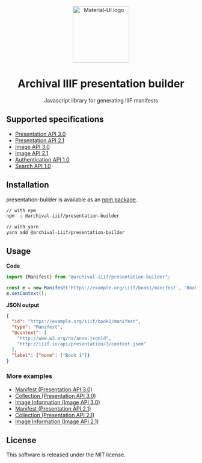 <p align="center">
  <a href="https://material-ui.com/" rel="noopener" target="_blank"><img width="150" src="https://archival-iiif.github.io/logos/iiif.png" alt="Material-UI logo"></a>
</p>

<h1 align="center">Archival IIIF presentation builder</h1>

<div align="center">Javascript library for generating IIIF manifests</div>


## Supported specifications

* [Presentation API 3.0](https://iiif.io/api/presentation/3.0/)
* [Presentation API 2.1](https://iiif.io/api/presentation/2.1/)
* [Image API 3.0](https://iiif.io/api/image/3.0/)
* [Image API 2.1](https://iiif.io/api/image/2.1/)
* [Authentication API 1.0](https://iiif.io/api/auth/1.0/)
* [Search API 1.0](https://iiif.io/api/search/1.0/)

## Installation

presentation-builder is available as an [npm package](https://www.npmjs.com/package/@archival-iiif/presentation-builder).

```sh
// with npm
npm -i @archival-iiif/presentation-builder

// with yarn
yarn add @archival-iiif/presentation-builder
```

## Usage

**Code**

```typescript
import {Manifest} from "@archival-iiif/presentation-builder";

const m = new Manifest('https://example.org/iiif/book1/manifest', 'Book 1');
m.setContext();
```

**JSON output**

```json
{
  "id": "https://example.org/iiif/book1/manifest", 
  "type": "Manifest",
  "@context": [
    "http://www.w3.org/ns/anno.jsonld",
    "http://iiif.io/api/presentation/3/context.json"
  ],
  "label": {"none": ["Book 1"]}
}
```

### More examples

* [Manifest (Presentation API 3.0)](https://github.com/archival-IIIF/presentation-builder/blob/master/doc/examples/manifest-v3.md)
* [Collection (Presentation API 3.0)](https://github.com/archival-IIIF/presentation-builder/blob/master/doc/examples/collection-v3.md)
* [Image Information (Image API 3.0)](https://github.com/archival-IIIF/presentation-builder/blob/master/doc/examples/image-v3.md)
* [Manifest (Presentation API 2.1)](https://github.com/archival-IIIF/presentation-builder/blob/master/doc/examples/manifest-v2.md)
* [Collection (Presentation API 2.1)](https://github.com/archival-IIIF/presentation-builder/blob/master/doc/examples/collection-v2.md)
* [Image Information (Image API 2.1)](https://github.com/archival-IIIF/presentation-builder/blob/master/doc/examples/image-v2.md)

## License

This software is released under the MIT license.
